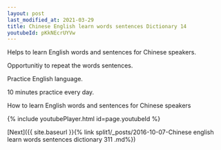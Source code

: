 ```yaml
---
layout: post
last_modified_at: 2021-03-29
title: Chinese English learn words sentences Dictionary 14 
youtubeId: pKkNEcrUYVw
---
```

 
 
Helps to learn English words and sentences for Chinese speakers.

Opportunitiy to repeat the words sentences. 

Practice English language. 
 
10 minutes practice every day. 
 
How to learn English words and sentences for Chinese speakers 
 
{% include youtubePlayer.html id=page.youtubeId %}
 
 
[Next]({{ site.baseurl }}{% link  split1/_posts/2016-10-07-Chinese english learn words sentences dictionary 311 .md%})
 
